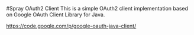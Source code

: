 #Spray OAuth2 Client
This is a simple OAuth2 client implementation based on Google OAuth Client Library for Java.

https://code.google.com/p/google-oauth-java-client/